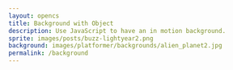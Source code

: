 ```yaml
---
layout: opencs
title: Background with Object
description: Use JavaScript to have an in motion background.
sprite: images/posts/buzz-lightyear2.png
background: images/platformer/backgrounds/alien_planet2.jpg
permalink: /background
---
```


<!-- Canvas element where the game world will be drawn -->
<canvas id="world"></canvas>

<script>
  // Get the canvas element and its 2D drawing context
  const canvas = document.getElementById("world");
  const ctx = canvas.getContext('2d');

  // Create Image objects for background and player sprite
  const backgroundImg = new Image();
  const spriteImg = new Image();

  // Set the source paths for images from the page frontmatter
  backgroundImg.src = '{{page.background}}';
  spriteImg.src = '{{page.sprite}}';

  // Counter to track when both images are fully loaded
  let imagesLoaded = 0;

  // Increment counter when background image loads, then attempt to start the game
  backgroundImg.onload = function() {
    imagesLoaded++;
    startGameWorld();
  };

  // Increment counter when sprite image loads, then attempt to start the game
  spriteImg.onload = function() {
    imagesLoaded++;
    startGameWorld();
  };

  // Starts the game only after both images are loaded
  function startGameWorld() {
    if (imagesLoaded < 2) return; // Wait until both images are ready

    // Base class for all drawable/movable objects in the game
    class GameObject {
      constructor(image, width, height, x = 0, y = 0, speedRatio = 0) {
        this.image = image;       // Image to draw
        this.width = width;       // Width of object
        this.height = height;     // Height of object
        this.x = x;               // X position
        this.y = y;               // Y position
        this.speedRatio = speedRatio; // Relative speed for scrolling/background movement
        this.speed = GameWorld.gameSpeed * this.speedRatio; // Actual speed based on game speed
      }

      // Default update method (to be overridden)
      update() {}

      // Draw the object on the canvas
      draw(ctx) {
        ctx.drawImage(this.image, this.x, this.y, this.width, this.height);
      }
    }

    // Background class extends GameObject for scrolling effect
    class Background extends GameObject {
      constructor(image, gameWorld) {
        // Fill the canvas completely
        super(image, gameWorld.width, gameWorld.height, 0, 0, 0.1);
      }

      // Update background X position for scrolling
      update() {
        this.x = (this.x - this.speed) % this.width;
      }

      // Draw two copies of the background side by side to create a continuous loop
      draw(ctx) {
        ctx.drawImage(this.image, this.x, this.y, this.width, this.height);
        ctx.drawImage(this.image, this.x + this.width, this.y, this.width, this.height);
      }
    }

    // Player class extends GameObject and has floating motion
    class Player extends GameObject {
      constructor(image, gameWorld) {
        // Scale player to half its original image size
        const width = image.naturalWidth * 1.1;
        const height = image.naturalHeight * 1.1;
        const x = (gameWorld.width - width) / 2; // Center horizontally
        const y = (gameWorld.height - height) / 2; // Center vertically
        super(image, width, height, x, y);

        this.baseY = y;  // Base vertical position for floating effect
        this.frame = 0;  // Frame counter for sine wave animation
      }

      // Update player's vertical position using sine wave for smooth floating
      update() {
        this.y = this.baseY + Math.sin(this.frame * 0.05) * 20; // 20px amplitude
        this.frame++;
      }
    }

    // Main game world class
    class GameWorld {
      static gameSpeed = 5; // Base speed for scrolling objects

      constructor(backgroundImg, spriteImg) {
        // Setup canvas dimensions
        this.canvas = document.getElementById("world");
        this.ctx = this.canvas.getContext('2d');
        this.width = window.innerWidth;
        this.height = window.innerHeight;
        this.canvas.width = this.width;
        this.canvas.height = this.height;

        // Style canvas to fill screen
        this.canvas.style.width = `${this.width}px`;
        this.canvas.style.height = `${this.height}px`;
        this.canvas.style.position = 'absolute';
        this.canvas.style.left = `0px`;
        this.canvas.style.top = `${(window.innerHeight - this.height) / 2}px`;

        // Initialize game objects
        this.gameObjects = [
          new Background(backgroundImg, this), // scrolling background
          new Player(spriteImg, this)          // floating player sprite
        ];
      }

      // Main game loop, called every frame
      gameLoop() {
        this.ctx.clearRect(0, 0, this.width, this.height); // Clear canvas

        // Update and draw each object
        for (const obj of this.gameObjects) {
          obj.update();
          obj.draw(this.ctx);
        }

        // Request next frame
        requestAnimationFrame(this.gameLoop.bind(this));
      }

      // Start the game loop
      start() {
        this.gameLoop();
      }
    }

    // Create a new game world instance and start the loop
    const world = new GameWorld(backgroundImg, spriteImg);
    world.start();
  }
</script>
